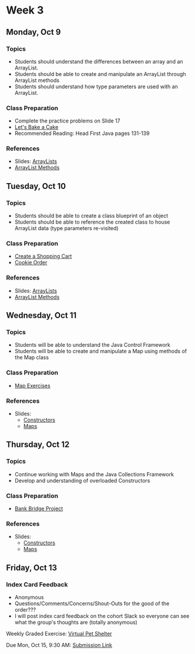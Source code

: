 # Week 3

## Monday, Oct 9

### Topics

- Students should understand the differences between an array and an ArrayList.
- Students should be able to create and manipulate an ArrayList through ArrayList methods
- Students should understand how type parameters are used with an ArrayList.

### Class Preparation

- Complete the practice problems on Slide 17
- [Let's Bake a Cake](./arrayList-exercises.md)
- Recommended Reading: Head First Java pages 131-139

### References

- Slides: [ArrayLists](https://wecancodeit.github.io/java-slides/objects/arraylists/)
- [ArrayList Methods](https://docs.oracle.com/javase/8/docs/api/java/util/ArrayList.html)


## Tuesday, Oct 10

### Topics

- Students should be able to create a class blueprint of an object
- Students should be able to reference the created class to house ArrayList data (type parameters re-visited)

### Class Preparation

- [Create a Shopping Cart](../exercises/shopping-cart.md)
- [Cookie Order](../exercises/cookie-orders.md)


### References

- Slides: [ArrayLists](https://wecancodeit.github.io/java-slides/objects/arraylists/)
- [ArrayList Methods](https://docs.oracle.com/javase/8/docs/api/java/util/ArrayList.html)

## Wednesday, Oct 11

### Topics
- Students will be able to understand the Java Control Framework
- Students will be able to create and manipulate a Map using methods of the Map class


### Class Preparation
- [Map Exercises](./map-exercises.md)

### References
- Slides:
	- [Constructors](https://wecancodeit.github.io/java-slides/objects/constructors/)
	- [Maps](https://wecancodeit.github.io/java-slides/objects/maps/)


## Thursday, Oct 12

### Topics

- Continue working with Maps and the Java Collections Framework
- Develop and understanding of overloaded Constructors

### Class Preparation

- [Bank Bridge Project](../exercises/bank-teller.md)

### References

- Slides:
	- [Constructors](https://wecancodeit.github.io/java-slides/objects/constructors/)
	- [Maps](https://wecancodeit.github.io/java-slides/objects/maps/)

## Friday, Oct 13

### Index Card Feedback
 
 - Anonymous
 - Questions/Comments/Concerns/Shout-Outs for the good of the order???
 - I will post index card feedback on the cohort Slack so everyone can see what the group's thoughts are (totally anonymous)


Weekly Graded Exercise: [Virtual Pet Shelter](../exercises/virtual-pet-shelter)

Due Mon, Oct 15, 9:30 AM: [Submission Link](https://goo.gl/forms/KT6pmGVn52mukzoD3)
